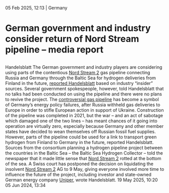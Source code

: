 05 Feb 2025, 12:13
| 
Germany
# German government and industry consider return of Nord Stream pipeline – media report
## 
Handelsblatt
The German government and industry players are considering using parts of the contentious [Nord Stream 2](https://www.cleanenergywire.org/glossary/letter_n#nord_stream_2) gas pipeline connecting Russia and Germany through the Baltic Sea for hydrogen deliveries from Finland in the future, [reported Handelsblatt](https://www.handelsblatt.com/politik/deutschland/energieversorgung-nord-stream-2-koennte-ein-ueberraschendes-comeback-vor-sich-haben/100105460.html) based on industry “insider” sources. Several government spokespeople, however, told Handelsblatt that no talks had been conducted on using the pipeline and there were no plans to revive the project.
The [controversial ](https://www.cleanenergywire.org/factsheets/gas-pipeline-nord-stream-2-links-germany-russia-splits-europe)[gas pipeline](https://www.cleanenergywire.org/factsheets/gas-pipeline-nord-stream-2-links-germany-russia-splits-europe) has become a symbol of Germany’s energy policy failures, after Russia withheld gas deliveries to Europe in order to stifle European action in support of Ukraine. Construction of the pipeline was completed in 2021, but the war – and an act of sabotage which damaged one of the two lines – has meant chances of it going into operation are virtually zero, especially because Germany and other member states have decided to wean themselves off Russian fossil fuel supplies.
However, parts of the pipeline could be used for a link to transport green hydrogen from Finland to Germany in the future, reported Handelsblatt. Sources from the consortium planning a hydrogen pipeline project between the countries in the Baltic Sea – the Baltic Sea Hydrogen Collector – told the newspaper that it made little sense that [Nord Stream 2](https://www.cleanenergywire.org/glossary/letter_n#nord_stream_2) rotted at the bottom of the sea.
A Swiss court has postponed the decision on liquidating the insolvent [Nord Stream 2](https://www.cleanenergywire.org/glossary/letter_n#nord_stream_2) AG to 9 May, giving everyone involved more time to influence the future of the project, including investor and state-owned German energy company [Uniper](https://www.cleanenergywire.org/experts/uniper-se), wrote Handelsblatt.
19 May 2025, 10:20
05 Jun 2024, 13:34